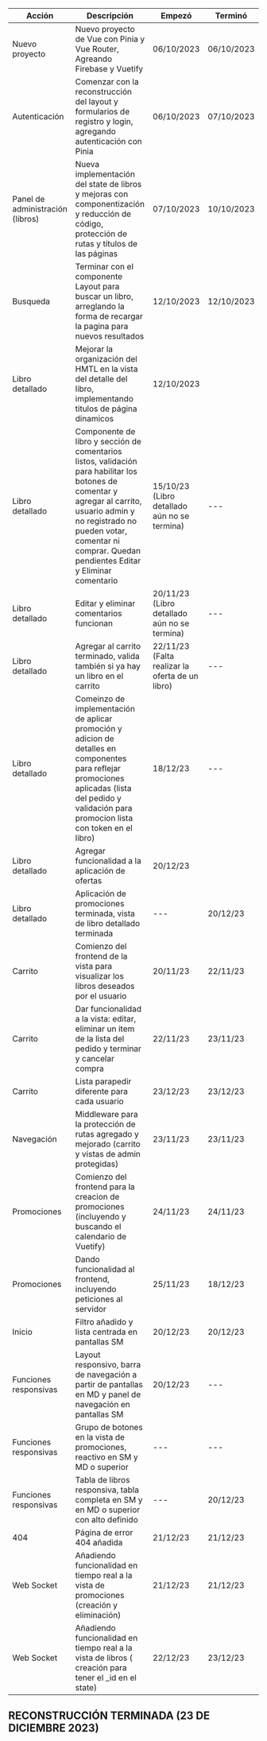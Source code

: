 | Acción          | Descripción     | Empezó          | Terminó         |
|-----------------|-------------------------|-----------------|-----------------|
| Nuevo proyecto  | Nuevo proyecto de Vue con Pinia y Vue Router, Agreando Firebase y Vuetify  | 06/10/2023      | 06/10/2023      |
| Autenticación | Comenzar con la reconstrucción del layout y  formularios de registro y login, agregando autenticación con Pinia | 06/10/2023 | 07/10/2023 |
| Panel de administración  (libros) | Nueva implementación del state de libros y mejoras con componentización y reducción de código, protección de rutas y títulos de las páginas | 07/10/2023 | 10/10/2023 |
| Busqueda | Terminar con el componente Layout para buscar un libro, arreglando la forma de recargar la pagina para nuevos resultados | 12/10/2023 | 12/10/2023 |
| Libro detallado |  Mejorar la organización del HMTL en la vista del detalle del libro, implementando titulos de página dinamicos | 12/10/2023 |                  
| Libro detallado | Componente de libro y sección de comentarios listos, validación para habilitar los botones de comentar y agregar al carrito, usuario admin y no registrado no pueden votar, comentar ni comprar. Quedan pendientes Editar y Eliminar comentario | 15/10/23 (Libro detallado aún no se termina) | --- |                  
| Libro detallado | Editar y eliminar comentarios funcionan  | 20/11/23 (Libro detallado aún no se termina) | --- |
| Libro detallado | Agregar al carrito terminado, valida también si ya hay un libro en el carrito | 22/11/23 (Falta realizar la oferta de un libro) | ---
| Libro detallado | Comeinzo de implementación de aplicar promoción y adicion de detalles en componentes para reflejar promociones aplicadas (lista del pedido y validación para promocion lista con token en el libro) | 18/12/23 | --- |
| Libro detallado | Agregar funcionalidad a la aplicación de ofertas | 20/12/23 |
| Libro detallado | Aplicación de promociones terminada, vista de libro detallado terminada | --- | 20/12/23 |
| Carrito | Comienzo del frontend de la vista para visualizar los libros deseados por el usuario | 20/11/23 | 22/11/23 |
| Carrito | Dar funcionalidad a la vista: editar, eliminar un item de la lista del pedido y terminar y cancelar compra | 22/11/23 | 23/11/23 |
| Carrito | Lista parapedir diferente para cada usuario | 23/12/23 | 23/12/23 |
| Navegación | Middleware para la protección de rutas agregado y mejorado (carrito y vistas de admin protegidas) | 23/11/23 | 23/11/23 |
| Promociones | Comienzo del frontend para la creacion de promociones (incluyendo y buscando el calendario de Vuetify)| 24/11/23 | 24/11/23 |
| Promociones | Dando funcionalidad al frontend, incluyendo peticiones al servidor | 25/11/23 | 18/12/23 |
| Inicio | Filtro añadido y lista centrada en pantallas SM | 20/12/23 | 20/12/23 |
| Funciones responsivas | Layout responsivo, barra de navegación a partir de pantallas en MD y panel de navegación en pantallas SM | 20/12/23 | --- |
| Funciones responsivas | Grupo de botones en la vista de promociones, reactivo en SM y MD o superior | --- |  --- |
| Funciones responsivas | Tabla de libros responsiva, tabla completa en SM y en MD o superior con alto definido | --- |  20/12/23 |
| 404 | Página de error 404 añadida | 21/12/23 | 21/12/23 |
| Web Socket | Añadiendo funcionalidad en tiempo real a la vista de promociones (creación y eliminación) | 21/12/23 | 21/12/23 |
| Web Socket | Añadiendo funcionalidad en tiempo real a la vista de libros ( creación para tener el _id en el state) | 22/12/23 | 23/12/23 |

## RECONSTRUCCIÓN TERMINADA (23 DE DICIEMBRE 2023)